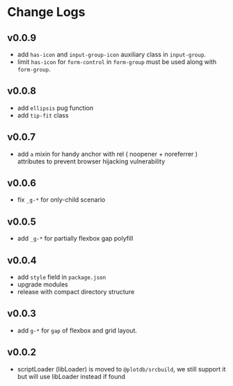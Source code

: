 # Change Logs

## v0.0.9

 - add `has-icon` and `input-group-icon` auxiliary class in `input-group`.
 - limit `has-icon` for `form-control` in `form-group` must be used along with `form-group`.


## v0.0.8

 - add `ellipsis` pug function
 - add `tip-fit` class


## v0.0.7

 - add `a` mixin for handy anchor with rel ( noopener + noreferrer ) attributes to prevent browser hijacking vulnerability


## v0.0.6

 - fix `_g-*` for only-child scenario


## v0.0.5

 - add `_g-*` for partially flexbox gap polyfill


## v0.0.4

 - add `style` field in `package.json`
 - upgrade modules
 - release with compact directory structure


## v0.0.3

 - add `g-*` for  `gap` of flexbox and grid layout.


## v0.0.2

 - scriptLoader (libLoader) is moved to `@plotdb/srcbuild`, we still support it but will use libLoader instead if found


